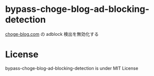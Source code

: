 # bypass-choge-blog-ad-blocking-detection

[choge-blog.com](https://choge-blog.com/) の adblock 検出を無効化する<br>

# License

bypass-choge-blog-ad-blocking-detection is under MIT License

